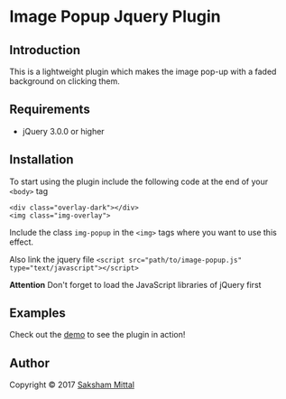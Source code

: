 # Image Popup Jquery Plugin

## Introduction
This is a lightweight plugin which makes the image pop-up with a faded background on clicking them.

## Requirements
* jQuery 3.0.0 or higher

## Installation
To start using the plugin include the following code at the end of your ```<body>``` tag
```
<div class="overlay-dark"></div>
<img class="img-overlay">
```
Include the class ```img-popup``` in the ```<img>``` tags where you want to use this effect.

Also link the jquery file ```<script src="path/to/image-popup.js" type="text/javascript"></script>```

**Attention** Don't forget to load the JavaScript libraries of jQuery first

## Examples
Check out the [demo](https://image-popup-plugin.000webhostapp.com/) to see the plugin in action!

## Author
Copyright &copy; 2017 [Saksham Mittal](https://github.com/saksham-mittal)